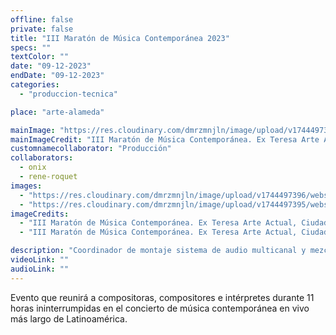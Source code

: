 ```yaml
---
offline: false
private: false
title: "III Maratón de Música Contemporánea 2023"
specs: ""
textColor: ""
date: "09-12-2023"  
endDate: "09-12-2023"
categories:  
  - "produccion-tecnica"

place: "arte-alameda"

mainImage: "https://res.cloudinary.com/dmrzmnjln/image/upload/v1744497394/website/projects/produccion-tecnica/g8vnpxqbrjgdcxp9scye.jpg"
mainImageCredit: "III Maratón de Música Contemporánea. Ex Teresa Arte Actual, Ciudad de México, 2022. Fotografía: Josué Martínez."
customnamecollaborator: "Producción"
collaborators:
  - onix
  - rene-roquet
images:
  - "https://res.cloudinary.com/dmrzmnjln/image/upload/v1744497396/website/projects/produccion-tecnica/rsxbju4iyqdlrkiqv2h1.jpg"
  - "https://res.cloudinary.com/dmrzmnjln/image/upload/v1744497395/website/projects/produccion-tecnica/jsn1gqbzypxdi7qvd2bg.jpg"
imageCredits:
  - "III Maratón de Música Contemporánea. Ex Teresa Arte Actual, Ciudad de México, 2022. Fotografía: Josué Martínez."
  - "III Maratón de Música Contemporánea. Ex Teresa Arte Actual, Ciudad de México, 2022. Fotografía: Josué Martínez."

description: "Coordinador de montaje sistema de audio multicanal y mezcla multicanal"
videoLink: ""
audioLink: ""
---
```


Evento que reunirá a compositoras, compositores e intérpretes durante 11 horas ininterrumpidas en el concierto de música contemporánea en vivo más largo de Latinoamérica.
